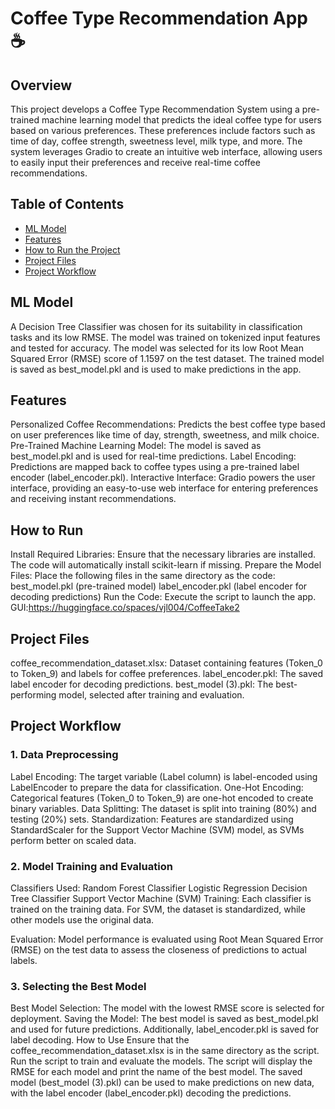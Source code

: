 # Coffee Type Recommendation App ☕️
## Overview
This project develops a Coffee Type Recommendation System using a pre-trained machine learning model that predicts the ideal coffee type for users based on various preferences. These preferences include factors such as time of day, coffee strength, sweetness level, milk type, and more. The system leverages Gradio to create an intuitive web interface, allowing users to easily input their preferences and receive real-time coffee recommendations.

## Table of Contents
- [ML Model](#ML-Model)
- [Features](#Features)
- [How to Run the Project](#How-to-Run)
- [Project Files](#Project-Files)
- [Project Workflow](#Project-Workflow)

## ML Model
 A Decision Tree Classifier was chosen for its suitability in classification tasks and its low RMSE. The model was trained on tokenized input features and tested for accuracy. The model was selected for its low Root Mean Squared Error (RMSE) score of 1.1597 on the test dataset. The trained model is saved as best_model.pkl and is used to make predictions in the app.

## Features
Personalized Coffee Recommendations: Predicts the best coffee type based on user preferences like time of day, strength, sweetness, and milk choice.
Pre-Trained Machine Learning Model: The model is saved as best_model.pkl and is used for real-time predictions.
Label Encoding: Predictions are mapped back to coffee types using a pre-trained label encoder (label_encoder.pkl).
Interactive Interface: Gradio powers the user interface, providing an easy-to-use web interface for entering preferences and receiving instant recommendations.

## How to Run
Install Required Libraries: Ensure that the necessary libraries are installed. The code will automatically install scikit-learn if missing.
Prepare the Model Files: Place the following files in the same directory as the code:
best_model.pkl (pre-trained model)
label_encoder.pkl (label encoder for decoding predictions)
Run the Code: Execute the script to launch the app.
GUI:https://huggingface.co/spaces/vjl004/CoffeeTake2 

## Project Files
coffee_recommendation_dataset.xlsx: Dataset containing features (Token_0 to Token_9) and labels for coffee preferences.
label_encoder.pkl: The saved label encoder for decoding predictions.
best_model (3).pkl: The best-performing model, selected after training and evaluation.

## Project Workflow
### 1. Data Preprocessing
Label Encoding: The target variable (Label column) is label-encoded using LabelEncoder to prepare the data for classification.
One-Hot Encoding: Categorical features (Token_0 to Token_9) are one-hot encoded to create binary variables.
Data Splitting: The dataset is split into training (80%) and testing (20%) sets.
Standardization: Features are standardized using StandardScaler for the Support Vector Machine (SVM) model, as SVMs perform better on scaled data.

### 2. Model Training and Evaluation
Classifiers Used:
Random Forest Classifier
Logistic Regression
Decision Tree Classifier
Support Vector Machine (SVM)
Training: Each classifier is trained on the training data. For SVM, the dataset is standardized, while other models use the original data.

Evaluation: Model performance is evaluated using Root Mean Squared Error (RMSE) on the test data to assess the closeness of predictions to actual labels.

### 3. Selecting the Best Model
Best Model Selection: The model with the lowest RMSE score is selected for deployment.
Saving the Model: The best model is saved as best_model.pkl and used for future predictions. Additionally, label_encoder.pkl is saved for label decoding.
How to Use
Ensure that the coffee_recommendation_dataset.xlsx is in the same directory as the script.
Run the script to train and evaluate the models.
The script will display the RMSE for each model and print the name of the best model.
The saved model (best_model (3).pkl) can be used to make predictions on new data, with the label encoder (label_encoder.pkl) decoding the predictions.

